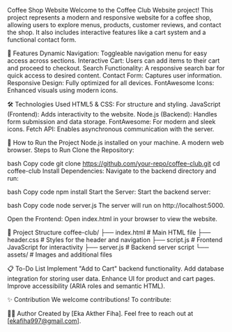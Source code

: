 Coffee Shop Website
Welcome to the Coffee Club Website project! This project represents a modern and responsive website for a coffee shop, 
allowing users to explore menus, products, customer reviews, and contact the shop.
It also includes interactive features like a cart system and a functional contact form.

🌟 Features
Dynamic Navigation: Toggleable navigation menu for easy access across sections.
Interactive Cart: Users can add items to their cart and proceed to checkout.
Search Functionality: A responsive search bar for quick access to desired content.
Contact Form: Captures user information.
Responsive Design: Fully optimized for all devices.
FontAwesome Icons: Enhanced visuals using modern icons.


🛠️ Technologies Used
HTML5 & CSS: For structure and styling.
JavaScript (Frontend): Adds interactivity to the website.
Node.js (Backend): Handles form submission and data storage.
FontAwesome: For modern and sleek icons.
Fetch API: Enables asynchronous communication with the server.


🚀 How to Run the Project
Node.js installed on your machine.
A modern web browser.
Steps to Run
Clone the Repository:

bash
Copy code
git clone https://github.com/your-repo/coffee-club.git
cd coffee-club
Install Dependencies: Navigate to the backend directory and run:

bash
Copy code
npm install
Start the Server: Start the backend server:

bash
Copy code
node server.js
The server will run on http://localhost:5000.

Open the Frontend: Open index.html in your browser to view the website.

📂 Project Structure
coffee-club/
├── index.html       # Main HTML file
├── header.css       # Styles for the header and navigation
├── script.js        # Frontend JavaScript for interactivity
├── server.js        # Backend server script
└── assets/          # Images and additional files


📋 To-Do List
Implement "Add to Cart" backend functionality.
Add database integration for storing user data.
Enhance UI for product and cart pages.
Improve accessibility (ARIA roles and semantic HTML).

✨ Contribution
We welcome contributions! To contribute:

👩‍💻 Author
Created by [Eka Akther Fiha]. Feel free to reach out at [ekafiha997@gmail.com].
